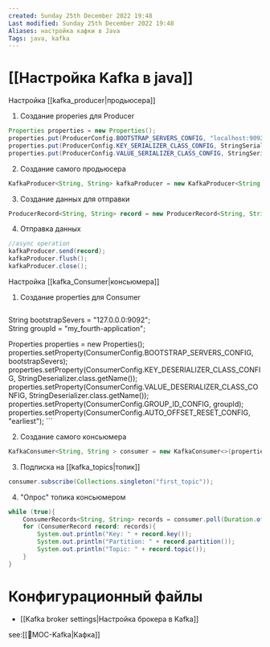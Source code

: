 ```yaml
---
created: Sunday 25th December 2022 19:48
Last modified: Sunday 25th December 2022 19:48
Aliases: настройка кафки в Java
Tags: java, kafka
---
```


# [[Настройка Kafka в java]]

Настройка [[kafka_producer|продьюсера]]
1) Создание properies для Producer
```java
Properties properties = new Properties();  
properties.put(ProducerConfig.BOOTSTRAP_SERVERS_CONFIG, "localhost:9092");  
properties.put(ProducerConfig.KEY_SERIALIZER_CLASS_CONFIG, StringSerializer.class.getName());  
properties.put(ProducerConfig.VALUE_SERIALIZER_CLASS_CONFIG, StringSerializer.class.getName());
```

2) Создание самого продьюсера
```java
KafkaProducer<String, String> kafkaProducer = new KafkaProducer<String, String>(properties);
```

3) Создание данных для отправки
```java
ProducerRecord<String, String> record = new ProducerRecord<String, String>("first_topic", "HELLLLOOOOO!");
```

4) Отправка данных 
```java
//async operation  
kafkaProducer.send(record);  
kafkaProducer.flush();  
kafkaProducer.close();
```

Настройка [[kafka_Consumer|консьюмера]]

1) Создание properties для Consumer
	```java
String bootstrapSevers = "127.0.0.0:9092";  
String groupId = "my_fourth-application";  
  
Properties properties = new Properties();  
properties.setProperty(ConsumerConfig.BOOTSTRAP_SERVERS_CONFIG, bootstrapSevers);  
properties.setProperty(ConsumerConfig.KEY_DESERIALIZER_CLASS_CONFIG, StringDeserializer.class.getName());  
properties.setProperty(ConsumerConfig.VALUE_DESERIALIZER_CLASS_CONFIG, StringDeserializer.class.getName());  
properties.setProperty(ConsumerConfig.GROUP_ID_CONFIG, groupId);  
properties.setProperty(ConsumerConfig.AUTO_OFFSET_RESET_CONFIG, "earliest");
	```

2) Создание самого консьюмера
```java
KafkaConsumer<String, String > consumer = new KafkaConsumer<>(properties);
```
3) Подписка на [[kafka_topics|топик]]
```java
consumer.subscribe(Collections.singleton("first_topic"));
```
4) "Опрос" топика консьюмером
```java
while (true){  
    ConsumerRecords<String, String> records = consumer.poll(Duration.ofMillis(500));  
    for (ConsumerRecord record: records){  
        System.out.println("Key: " + record.key());  
        System.out.println("Partition: " + record.partition());  
        System.out.println("Topic: " + record.topic());  
    }  
}
```

# Конфигурационный файлы
- [[Kafka broker settings|Настройка брокера в Kafka]]

see:[[📙MOC-Kafka|Кафка]]

